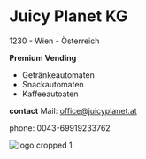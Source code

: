 # Juicy Planet KG
1230 - Wien - Österreich

**Premium Vending**
* Getränkeautomaten
* Snackautomaten
* Kaffeeautoaten

**contact**
Mail: office@juicyplanet.at

phone: 0043-69919233762


![logo cropped 1](https://user-images.githubusercontent.com/9571820/42397898-ed90d150-8167-11e8-8354-200347b14adb.jpg)
